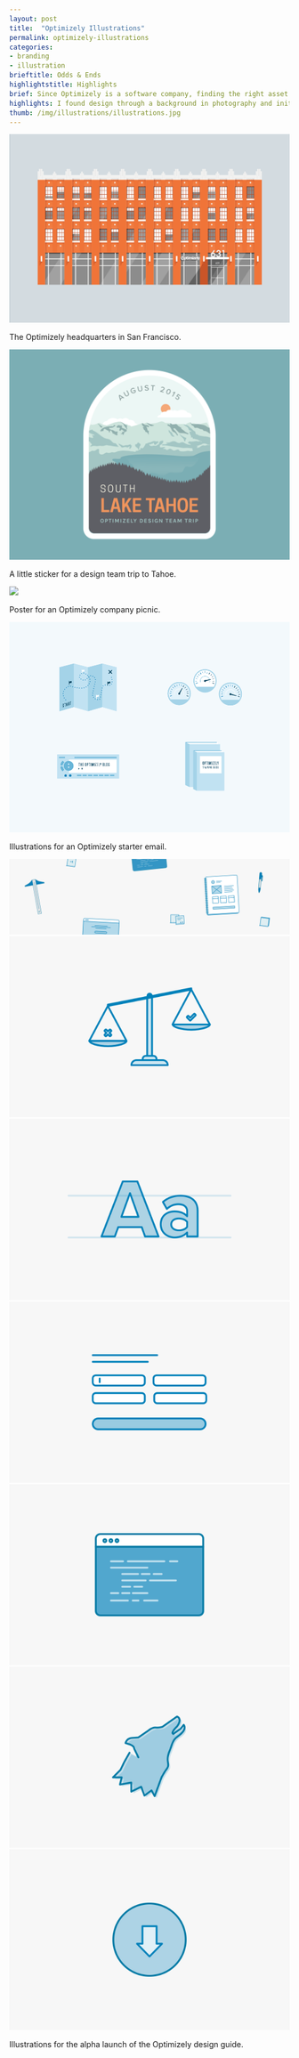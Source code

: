 ```yaml
---
layout: post
title:  "Optimizely Illustrations"
permalink: optimizely-illustrations
categories:
- branding
- illustration
brieftitle: Odds & Ends
highlightstitle: Highlights
brief: Since Optimizely is a software company, finding the right asset to accompany a design isn't always obvious. Stock photography can sometimes feel bland or uninspired, so we use illustrations to fill in the gaps and add personality to the site. When designing for internal swag, we give ourselves a bit more room for experimentation.
highlights: I found design through a background in photography and initially had no idea how large a role illustration could play in the design process. Though I'm still somewhat of a reluctant illustrator (typography is my one true love), I've come to really enjoy playing around with new illustration styles and techniques.
thumb: /img/illustrations/illustrations.jpg
---
```


<div class="margin-bottom-bump">
  <div class="border image-margin-bottom-bump">
    <img src="/img/illustrations/office.png">
  </div>
  <p class="caption">The Optimizely headquarters in San Francisco.</p>
</div>

<div class="margin-bottom-bump">
  <div class="border image-margin-bottom-bump">
    <img src="/img/illustrations/tahoe.png">
  </div>
  <p class="caption">A little sticker for a design team trip to Tahoe.</p>
</div>

<div class="margin-bottom-bump">
  <div class="border image-margin-bottom-bump">
    <img src="/img/illustrations/companypicnic.png">
  </div>
  <p class="caption">Poster for an Optimizely company picnic.</p>
</div>

<div class="margin-bottom-bump">
  <div class="border image-margin-bottom-bump">
    <img src="/img/illustrations/email.png">
  </div>
  <p class="caption">Illustrations for an Optimizely starter email.</p>
</div>

<div class="flush--bottom">
  <div class="border-flush">
    <div class="image-margin-bottom-bump">
      <img src="/img/illustrations/hero.svg">
    </div>
    <div class="flexbox flex-wrap">
      <div class="third-img">
        <img class="image-margin-bottom-bump" src="/img/illustrations/values.svg">
      </div>
      <div class="third-img">
        <img class="image-margin-bottom-bump" src="/img/illustrations/brand.svg">
      </div>
      <div class="third-img">
        <img class="image-margin-bottom-bump" src="/img/illustrations/patterns.svg">
      </div>
      <div class="third-img">
        <img class="image-margin-bottom-bump-mobile" src="/img/illustrations/oui.svg">
      </div>
      <div class="third-img">
        <img class="image-margin-bottom-bump-mobile" src="/img/illustrations/personas.svg">
      </div>
      <div class="third-img">
        <img src="/img/illustrations/resources.svg">
      </div>
    </div>
  </div>
  <p class="caption flush--bottom">Illustrations for the alpha launch of the Optimizely design guide.</p>
</div>
